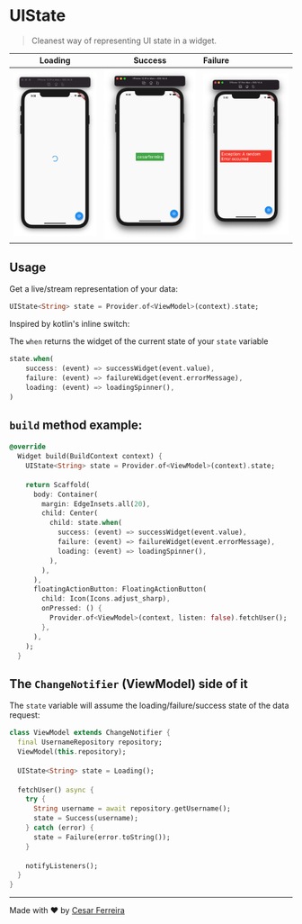 # UIState

> Cleanest way of representing UI state in a widget.


Loading             |  Success           |           Failure
:-------------------------:|:-------------------------:|:----|
![](extras/spinner.png)  |  ![](extras/success.png) | ![](extras/failure.png)

## Usage

Get a live/stream representation of your data:

```dart
UIState<String> state = Provider.of<ViewModel>(context).state;
```

Inspired by kotlin's inline switch:

The `when` returns the widget of the current state of your `state` variable



```dart
state.when(
    success: (event) => successWidget(event.value),
    failure: (event) => failureWidget(event.errorMessage),
    loading: (event) => loadingSpinner(),
)
```


## `build` method example:

```dart
@override
  Widget build(BuildContext context) {
    UIState<String> state = Provider.of<ViewModel>(context).state;

    return Scaffold(
      body: Container(
        margin: EdgeInsets.all(20),
        child: Center(
          child: state.when(
            success: (event) => successWidget(event.value),
            failure: (event) => failureWidget(event.errorMessage),
            loading: (event) => loadingSpinner(),
          ),
        ),
      ),
      floatingActionButton: FloatingActionButton(
        child: Icon(Icons.adjust_sharp),
        onPressed: () {
          Provider.of<ViewModel>(context, listen: false).fetchUser();
        },
      ),
    );
  }
```



## The `ChangeNotifier` (ViewModel) side of it

The `state` variable will assume the loading/failure/success state of the data request:

```dart
class ViewModel extends ChangeNotifier {
  final UsernameRepository repository;
  ViewModel(this.repository);

  UIState<String> state = Loading();

  fetchUser() async {
    try {
      String username = await repository.getUsername();
      state = Success(username);
    } catch (error) {
      state = Failure(error.toString());
    }

    notifyListeners();
  }
}
```


---------------------


Made with ♥ by [Cesar Ferreira](http://cesarferreira.com)
